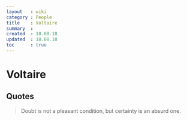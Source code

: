 ```yaml
---
layout   : wiki
category : People
title    : Voltaire
summary  : 
created  : 18.08.18
updated  : 18.08.18
toc      : true
---
```


# Voltaire

## Quotes

> Doubt is not a pleasant condition, but certainty is an absurd one.